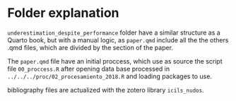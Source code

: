 # Folder explanation

`underestimation_despite_performance` folder have a similar structure as a Quarto book, but with a manual logic, as `paper.qmd` include all the the others .qmd files, which are divided by the section of the paper. 

The `paper.qmd` file have an initial proccess, which use as source the script file `00_proccess.R` after opening data base processed in `../../../proc/02_procesamiento_2018.R` and loading packages to use.

bibliography files are actualized with the zotero library `icils_nudos`.

